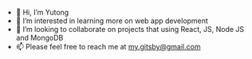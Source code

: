 - 👋 Hi, I’m Yutong
- 👀 I’m interested in learning more on web app development
- 💞️ I’m looking to collaborate on projects that using React, JS, Node JS and MongoDB
- 📫 Please feel free to reach me at my.gitsby@gmail.com


